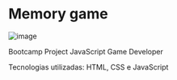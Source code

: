 # Memory game

![image](https://user-images.githubusercontent.com/65916297/125148617-2153e180-e10a-11eb-8964-0d7542dfc8a5.png)

Bootcamp Project JavaScript Game Developer

Tecnologias utilizadas: HTML, CSS e JavaScript
